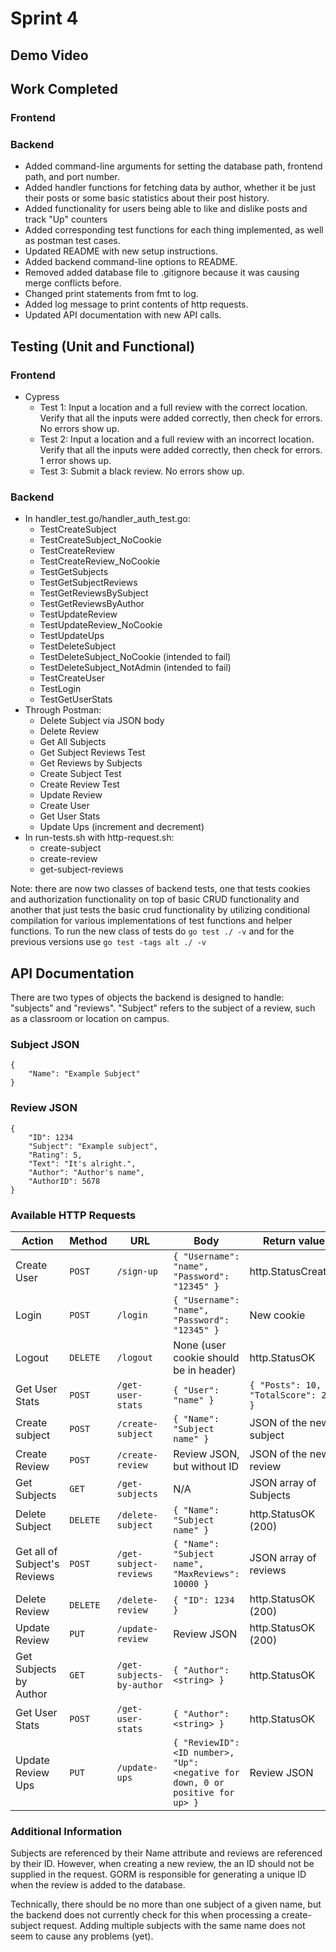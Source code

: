 # Sprint 4

## Demo Video

## Work Completed
### Frontend

### Backend
- Added command-line arguments for setting the database path, frontend path, and port number.
- Added handler functions for fetching data by author, whether it be just their posts or some basic statistics about their post history.
- Added functionality for users being able to like and dislike posts and track "Up" counters
- Added corresponding test functions for each thing implemented, as well as postman test cases.
- Updated README with new setup instructions.
- Added backend command-line options to README.
- Removed added database file to .gitignore because it was causing merge conflicts before.
- Changed print statements from fmt to log.
- Added log message to print contents of http requests.
- Updated API documentation with new API calls.

## Testing (Unit and Functional)
### Frontend
- Cypress
  - Test 1: Input a location and a full review with the correct location. Verify that all the inputs were added correctly, then check for errors. No errors show up. 
  - Test 2: Input a location and a full review with an incorrect location. Verify that all the inputs were added correctly, then check for errors. 1 error shows up.
  - Test 3: Submit a black review. No errors show up.
### Backend
- In handler_test.go/handler_auth_test.go:
  - TestCreateSubject
  - TestCreateSubject_NoCookie
  - TestCreateReview
  - TestCreateReview_NoCookie
  - TestGetSubjects
  - TestGetSubjectReviews
  - TestGetReviewsBySubject
  - TestGetReviewsByAuthor
  - TestUpdateReview
  - TestUpdateReview_NoCookie
  - TestUpdateUps
  - TestDeleteSubject
  - TestDeleteSubject_NoCookie (intended to fail)
  - TestDeleteSubject_NotAdmin (intended to fail)
  - TestCreateUser
  - TestLogin
  - TestGetUserStats
- Through Postman:
  - Delete Subject via JSON body
  - Delete Review
  - Get All Subjects
  - Get Subject Reviews Test
  - Get Reviews by Subjects
  - Create Subject Test
  - Create Review Test
  - Update Review
  - Create User
  - Get User Stats
  - Update Ups (increment and decrement)
- In run-tests.sh with http-request.sh:
  - create-subject
  - create-review
  - get-subject-reviews

Note: there are now two classes of backend tests, one that tests cookies and authorization functionality on top of basic
CRUD functionality and another that just tests the basic crud functionality by utilizing conditional compilation for various implementations of test functions and helper functions. To run the new class of tests do `go test ./ -v` and for the previous versions use `go test -tags alt ./ -v`

## API Documentation

There are two types of objects the backend is designed to handle: "subjects" and "reviews".
"Subject" refers to the subject of a review, such as a classroom or location on campus.

### Subject JSON
```
{
    "Name": "Example Subject"
}
```

### Review JSON
```
{
    "ID": 1234
    "Subject": "Example subject",
    "Rating": 5,
    "Text": "It's alright.",
    "Author": "Author's name",
    "AuthorID": 5678
}
```

### Available HTTP Requests
| Action | Method | URL | Body | Return value |
| --- | --- | --- | --- | --- |
| Create User | `POST` | `/sign-up` | `{ "Username": "name", "Password": "12345" }` | http.StatusCreated |
| Login | `POST` | `/login` | `{ "Username": "name", "Password": "12345" }` | New cookie |
| Logout | `DELETE` | `/logout` | None (user cookie should be in header) | http.StatusOK |
| Get User Stats | `POST` | `/get-user-stats` | `{ "User": "name" }` | `{ "Posts": 10, "TotalScore": 22 }` |
| Create subject | `POST` | `/create-subject` | `{ "Name": "Subject name" }` | JSON of the new subject |
| Create Review | `POST` | `/create-review` | Review JSON, but without ID | JSON of the new review |
| Get Subjects | `GET` | `/get-subjects` | N/A | JSON array of Subjects |
| Delete Subject | `DELETE` | `/delete-subject` | `{ "Name": "Subject name" }` | http.StatusOK (200) |
| Get all of Subject's Reviews | `POST` | `/get-subject-reviews` | `{ "Name": "Subject name", "MaxReviews": 10000 }` | JSON array of reviews |
| Delete Review | `DELETE` | `/delete-review` | `{ "ID": 1234 }` | http.StatusOK (200) |
| Update Review | `PUT` | `/update-review` | Review JSON | http.StatusOK (200) |
| Get Subjects by Author | `GET` | `/get-subjects-by-author` | `{ "Author": <string> }` | http.StatusOK |
| Get User Stats | `POST` | `/get-user-stats` | `{ "Author": <string> }` | http.StatusOK |
| Update Review Ups | `PUT` | `/update-ups` | `{ "ReviewID": <ID number>, "Up": <negative for down, 0 or positive for up> }` | Review JSON |

### Additional Information
Subjects are referenced by their Name attribute and reviews are referenced by their ID.
However, when creating a new review, the an ID should not be supplied in the request.
GORM is responsible for generating a unique ID when the review is added to the database.

Technically, there should be no more than one subject of a given name, but the backend does not currently check for this when processing a create-subject request.
Adding multiple subjects with the same name does not seem to cause any problems (yet).
